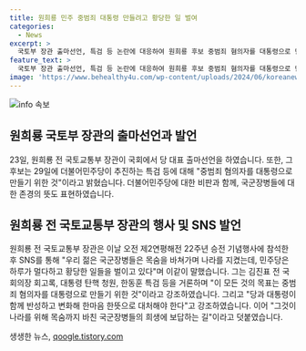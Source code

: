 ```yaml
---
title: 원희룡 민주 중범죄 대통령 만들려고 황당한 일 벌여
categories:
  - News
excerpt: >
  국토부 장관 출마선언, 특검 등 논란에 대응하여 원희룡 후보 중범죄 혐의자를 대통령으로 만들기 위한 것이라 비판. 군인 희생 언급하며 당과 대통령은 반성하고 변화해야 주장.
feature_text: >
  국토부 장관 출마선언, 특검 등 논란에 대응하여 원희룡 후보 중범죄 혐의자를 대통령으로 만들기 위한 것이라 비판. 군인 희생 언급하며 당과 대통령은 반성하고 변화해야 주장.
image: 'https://www.behealthy4u.com/wp-content/uploads/2024/06/koreanews.jpg'
---
```


<p><img src="https://www.behealthy4u.com/wp-content/uploads/2024/06/koreanews.jpg" alt="info 속보" /></p>

<h2 data-ke-size="size26">원희룡 국토부 장관의 출마선언과 발언</h2>

<p data-ke-size="size16">23일, 원희룡 전 국토교통부 장관이 국회에서 당 대표 출마선언을 하였습니다. 또한, 그 후보는 29일에 더불어민주당이 추진하는 특검 등에 대해 "중범죄 혐의자를 대통령으로 만들기 위한 것"이라고 밝혔습니다. 더불어민주당에 대한 비판과 함께, 국군장병들에 대한 존경의 뜻도 표현하였습니다.</p>

<h2 data-ke-size="size26">원희룡 전 국토교통부 장관의 행사 및 SNS 발언</h2>

<p data-ke-size="size16">원희룡 전 국토교통부 장관은 이날 오전 제2연평해전 22주년 승전 기념행사에 참석한 후 SNS를 통해 "우리 젊은 국군장병들은 목숨을 바쳐가며 나라를 지켰는데, 민주당은 하루가 멀다하고 황당한 일들을 벌이고 있다"며 이같이 말했습니다. 그는 김진표 전 국회의장 회고록, 대통령 탄핵 청원, 한동훈 특검 등을 거론하며 "이 모든 것의 목표는 중범죄 혐의자를 대통령으로 만들기 위한 것"이라고 강조하였습니다. 그리고 "당과 대통령이 함께 반성하고 변화해 한마음 한뜻으로 대처해야 한다"고 강조하였습니다. 이어 "그것이 나라를 위해 목숨까지 바친 국군장병들의 희생에 보답하는 길"이라고 덧붙였습니다.</p>
생생한 뉴스, <a href="https://qoogle.tistory.com" rel="dofollow">qoogle.tistory.com</a>


